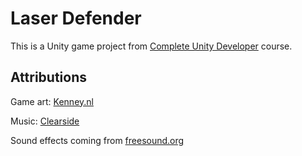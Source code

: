 # Laser Defender

This is a Unity game project from [Complete Unity Developer](https://www.completeunitydeveloper.com/) course.

## Attributions

Game art: [Kenney.nl](http://www.kenney.nl/)

Music: [Clearside](http://www.clearsidemusic.com)

Sound effects coming from [freesound.org](https://freesound.org/)